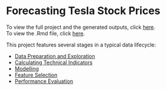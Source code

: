 # Forecasting Tesla Stock Prices
To view the full project and the generated outputs, click <a href="https://cassandraczobit.github.io/Tesla-Stock-Prices/.">here</a>. 
<br> To view the .Rmd file, click <a href="https://github.com/cassandraczobit/Tesla-Stock-Prices/blob/main/index.Rmd">here</a>. 

This project features several stages in a typical data lifecycle:

* [Data Preparation and Exploration](https://cassandraczobit.github.io/Tesla-Stock-Prices/#data-preparation-and-exploration)
* [Calculating Technical Indicators](https://cassandraczobit.github.io/Tesla-Stock-Prices/#technical-indicators)
* [Modelling](https://cassandraczobit.github.io/Tesla-Stock-Prices/#modelling)
* [Feature Selection](https://cassandraczobit.github.io/Tesla-Stock-Prices/#feature-selection)
* [Performance Evaluation](https://cassandraczobit.github.io/Tesla-Stock-Prices/#performance-evaluation)
